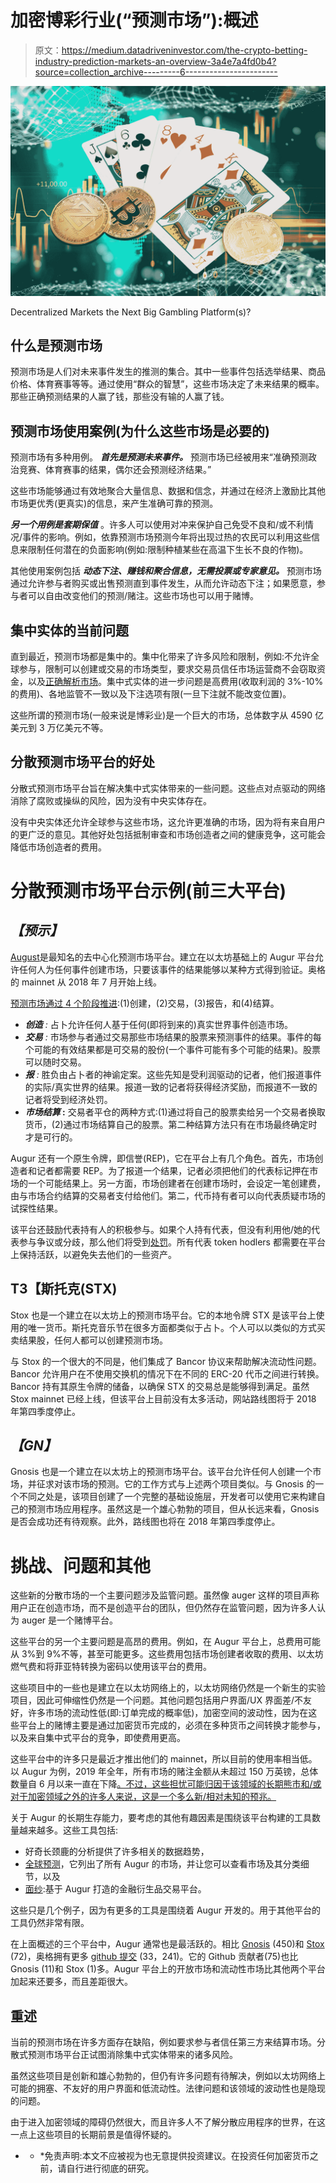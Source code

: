 # 加密博彩行业(“预测市场”):概述

> 原文：<https://medium.datadriveninvestor.com/the-crypto-betting-industry-prediction-markets-an-overview-3a4e7a4fd0b4?source=collection_archive---------6----------------------->

![](img/2cf23b2146c3193b80662bb3e46c1af7.png)

Decentralized Markets the Next Big Gambling Platform(s)?

## **什么是预测市场**

预测市场是人们对未来事件发生的推测的集合。其中一些事件包括选举结果、商品价格、体育赛事等等。通过使用“群众的智慧”，这些市场决定了未来结果的概率。那些正确预测结果的人赢了钱，那些没有输的人赢了钱。

## **预测市场使用案例(为什么这些市场是必要的)**

预测市场有多种用例。 ***首先是预测未来事件。*** 预测市场已经被用来“准确预测政治竞赛、体育赛事的结果，偶尔还会预测经济结果。”

这些市场能够通过有效地聚合大量信息、数据和信念，并通过在经济上激励比其他市场更优秀(更真实)的信息，来产生准确可靠的预测。

***另一个用例是套期保值*** 。许多人可以使用对冲来保护自己免受不良和/或不利情况/事件的影响。例如，依靠预测市场预测今年将出现过热的农民可以利用这些信息来限制任何潜在的负面影响(例如:限制种植某些在高温下生长不良的作物)。

其他使用案例包括 ***动态下注、赚钱和聚合信息，无需投票或专家意见。*** 预测市场通过允许参与者购买或出售预测直到事件发生，从而允许动态下注；如果愿意，参与者可以自由改变他们的预测/赌注。这些市场也可以用于赌博。

## **集中实体的当前问题**

直到最近，预测市场都是集中的。集中化带来了许多风险和限制，例如:不允许全球参与，限制可以创建或交易的市场类型，要求交易员信任市场运营商不会窃取资金，以及[正确解析市场](https://github.com/AugurProject/whitepaper/blob/master/english/whitepaper.pdf)。集中式实体的进一步问题是高费用(收取利润的 3%-10%的费用)、各地监管不一致以及下注选项有限(一旦下注就不能改变位置)。

这些所谓的预测市场(一般来说是博彩业)是一个巨大的市场，总体数字从 4590 亿美元到 3 万亿美元不等。

## **分散预测市场平台的好处**

分散式预测市场平台旨在解决集中式实体带来的一些问题。这些点对点驱动的网络消除了腐败或操纵的风险，因为没有中央实体存在。

没有中央实体还允许全球参与这些市场，这允许更准确的市场，因为将有来自用户的更广泛的意见。其他好处包括抵制审查和市场创造者之间的健康竞争，这可能会降低市场创造者的费用。

# **分散预测市场平台示例(前三大平台)**

## ***【预示】***

[August](https://www.augur.net/)是最知名的去中心化预测市场平台。建立在以太坊基础上的 Augur 平台允许任何人为任何事件创建市场，只要该事件的结果能够以某种方式得到验证。奥格的 mainnet 从 2018 年 7 月开始上线。

[预测市场通过 4 个阶段推进](https://www.augur.net/whitepaper.pdf):(1)创建，(2)交易，(3)报告，和(4)结算。

*   ***创造*** *:* 占卜允许任何人基于任何(即将到来的)真实世界事件创造市场。
*   ***交易*** *:* 市场参与者通过交易那些市场结果的股票来预测事件的结果。事件的每个可能的有效结果都是可交易的股份(一个事件可能有多个可能的结果)。股票可以随时交易。
*   ***报*** *:* 胜负由占卜者的神谕定案。这些先知是受利润驱动的记者，他们报道事件的实际/真实世界的结果。报道一致的记者将获得经济奖励，而报道不一致的记者将受到经济处罚。
*   ***市场结算* :** 交易者平仓的两种方式:(1)通过将自己的股票卖给另一个交易者换取货币，(2)通过市场结算自己的股票。第二种结算方法只有在市场最终确定时才是可行的。

Augur 还有一个原生令牌，即信誉(REP)，它在平台上有几个角色。首先，市场创造者和记者都需要 REP。为了报道一个结果，记者必须把他们的代表标记押在市场的一个可能结果上。另一方面，市场创建者在创建市场时，会设定一笔创建费，由与市场合约结算的交易者支付给他们。第二，代币持有者可以向代表质疑市场的试探性结果。

该平台还鼓励代表持有人的积极参与。如果个人持有代表，但没有利用他/她的代表参与争议或分歧，那么他们将受到[处罚](https://www.augur.net/faq/)。所有代表 token hodlers 都需要在平台上保持活跃，以避免失去他们的一些资产。

## **T3【斯托克(STX)**

Stox 也是一个建立在以太坊上的预测市场平台。它的本地令牌 STX 是该平台上使用的唯一货币。斯托克音乐节在很多方面都类似于占卜。个人可以以类似的方式买卖结果股，任何人都可以创建预测市场。

与 Stox 的一个很大的不同是，他们集成了 Bancor 协议来帮助解决流动性问题。Bancor 允许用户在不使用交换机的情况下在不同的 ERC-20 代币之间进行转换。Bancor 持有其原生令牌的储备，以确保 STX 的交易总是能够得到满足。虽然 Stox mainnet 已经上线，但该平台上目前没有太多活动，网站路线图将于 2018 年第四季度停止。

## ***【GN】***

Gnosis 也是一个建立在以太坊上的预测市场平台。该平台允许任何人创建一个市场，并征求对该市场的预测。它的工作方式与上述两个项目类似。与 Gnosis 的一个不同之处是，该项目创建了一个完整的基础设施层，开发者可以使用它来构建自己的预测市场应用程序。虽然这是一个雄心勃勃的项目，但从长远来看，Gnosis 是否会成功还有待观察。此外，路线图也将在 2018 年第四季度停止。

# **挑战、问题和其他**

这些新的分散市场的一个主要问题涉及监管问题。虽然像 auger 这样的项目声称用户正在创造市场，而不是创造平台的团队，但仍然存在监管问题，因为许多人认为 auger 是一个赌博平台。

这些平台的另一个主要问题是高昂的费用。例如，在 Augur 平台上，总费用可能从 3%到 9%不等，甚至可能更多。这些费用包括市场创建者收取的费用、以太坊燃气费和将菲亚特转换为密码以使用该平台的费用。

这些项目中的一些也是建立在以太坊网络上的，以太坊网络仍然是一个新生的实验项目，因此可伸缩性仍然是一个问题。其他问题包括用户界面/UX 界面差/不友好，许多市场的流动性低(即:订单完成的概率低)，加密空间的波动性，因为在这些平台上的赌博主要是通过加密货币完成的，必须在多种货币之间转换才能参与，以及来自集中式平台的竞争，即使费用更高。

这些平台中的许多只是最近才推出他们的 mainnet，所以目前的使用率相当低。以 Augur 为例，2019 年全年，所有市场的赌注金额从未超过 150 万英镑，总体数量自 6 月以来一直在下降[。不过，这些担忧可能归因于该领域的长期熊市和/或对于加密领域之外的许多人来说，这是一个多么新/相对未知的预兆。](https://www.curiousgiraffe.io/augur/)

关于 Augur 的长期生存能力，要考虑的其他有趣因素是围绕该平台构建的工具数量越来越多。这些工具包括:

*   好奇长颈鹿的分析提供了许多相关的数据趋势，
*   [全球预测](https://predictions.global/?c=Sports)，它列出了所有 Augur 的市场，并让您可以查看市场及其分类细节，以及
*   [面纱](https://veil.co/):基于 Augur 打造的金融衍生品交易平台。

这些只是几个例子，因为有更多的工具是围绕着 Augur 开发的。用于其他平台的工具仍然非常有限。

在上面概述的三个平台中，Augur 通常也是最活跃的。相比 [Gnosis](https://github.com/gnosis/pm-contracts) (450)和 [Stox](https://github.com/stx-technologies/stox-core) (72)，奥格拥有更多 [github 提交](https://github.com/AugurProject/augur) (33，241)。它的 Github 贡献者(75)也比 Gnosis (11)和 Stox (1)多。Augur 平台上的开放市场和流动性市场比其他两个平台加起来还要多，而且差距很大。

## **重述**

当前的预测市场在许多方面存在缺陷，例如要求参与者信任第三方来结算市场。分散式预测市场平台正试图消除集中式实体带来的诸多风险。

虽然这些项目是创新和雄心勃勃的，但仍有许多问题有待解决，例如以太坊网络上可能的拥塞、不友好的用户界面和低流动性。法律问题和该领域的波动性也是隐现的问题。

由于进入加密领域的障碍仍然很大，而且许多人不了解分散应用程序的世界，在这一点上这些项目的长期前景是值得怀疑的。

*   * *免责声明:本文不应被视为也无意提供投资建议。在投资任何加密货币之前，请自行进行彻底的研究。